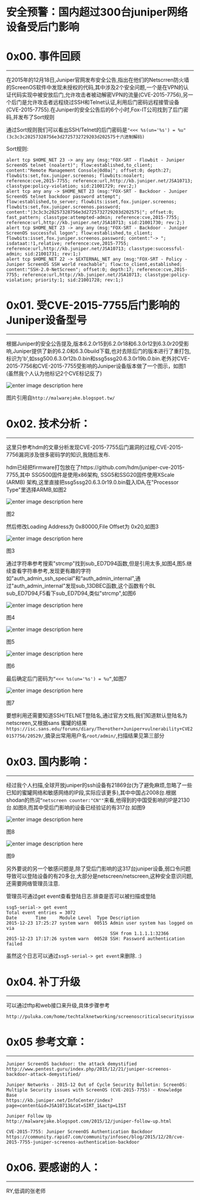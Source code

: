 # 安全预警：国内超过300台juniper网络设备受后门影响

0x00. 事件回顾
==========

* * *

在2015年的12月18日,Juniper官网发布安全公告,指出在他们的Netscrren防火墙的ScreenOS软件中发现未授权的代码,其中涉及2个安全问题,一个是在VPN的认证代码实现中被安放后门,允许攻击者被动解密VPN的流量(CVE-2015-7756),另一个后门是允许攻击者远程绕过SSH和Telnet认证,利用后门密码远程接管设备(CVE-2015-7755).在Juniper的安全公告后的6个小时,Fox-IT公司找到了后门密码,并发布了Sort规则

通过Sort规则我们可以看出SSH/Telnet的后门密码是`"<<< %s(un='%s') = %u" (3c3c3c20257328756e3d2725732729203d202575十六进制解码)`

Sort规则:

```
alert tcp $HOME_NET 23 -> any any (msg:"FOX-SRT - Flowbit - Juniper ScreenOS telnet (noalert)"; flow:established,to_client; content:"Remote Management Console|0d0a|"; offset:0; depth:27; flowbits:set,fox.juniper.screenos; flowbits:noalert; reference:cve,2015-7755; reference:url,http://kb.juniper.net/JSA10713; classtype:policy-violation; sid:21001729; rev:2;)
alert tcp any any -> $HOME_NET 23 (msg:"FOX-SRT - Backdoor - Juniper ScreenOS telnet backdoor password attempt"; flow:established,to_server; flowbits:isset,fox.juniper.screenos; flowbits:set,fox.juniper.screenos.password; content:"|3c3c3c20257328756e3d2725732729203d202575|"; offset:0; fast_pattern; classtype:attempted-admin; reference:cve,2015-7755; reference:url,http://kb.juniper.net/JSA10713; sid:21001730; rev:2;)
alert tcp $HOME_NET 23 -> any any (msg:"FOX-SRT - Backdoor - Juniper ScreenOS successful logon"; flow:established,to_client; flowbits:isset,fox.juniper.screenos.password; content:"-> "; isdataat:!1,relative; reference:cve,2015-7755; reference:url,http://kb.juniper.net/JSA10713; classtype:successful-admin; sid:21001731; rev:1;)
alert tcp $HOME_NET 22 -> $EXTERNAL_NET any (msg:"FOX-SRT - Policy - Juniper ScreenOS SSH world reachable"; flow:to_client,established; content:"SSH-2.0-NetScreen"; offset:0; depth:17; reference:cve,2015-7755; reference:url,http://kb.juniper.net/JSA10713; classtype:policy-violation; priority:1; sid:21001728; rev:1;)

```

0x01. 受CVE-2015-7755后门影响的Juniper设备型号
====================================

* * *

根据Juniper的安全公告提及,版本6.2.0r15到6.2.0r18和6.3.0r12到6.3.0r20受影响,Juniper提供了新的6.2.0和6.3.0build下载,也对去除后门的版本进行了重打包,标识为'b',如ssg500.6.3.0r12b.0.bin和ssg5ssg20.6.3.0r19b.0.bin.老外对CVE-2015-7756和CVE-2015-7755受影响的Juniper设备版本做了一个图示，如图1 (虽然我个人认为他标记2个CVE标记反了)

![enter image description here](http://drops.javaweb.org/uploads/images/6d01c1726ad229c8438356970b35ad6232b78bc0.jpg)

图片引用自`http://malwarejake.blogspot.tw/`

0x02. 技术分析：
===========

* * *

这里只参考hdm的文章分析发现CVE-2015-7755后门漏洞的过程,CVE-2015-7756漏洞涉及很多密码学的知识,我随后发布.

hdm已经把firmware打包放在了https://github.com/hdm/juniper-cve-2015-7755,其中 SSG500固件是使用x86架构, SSG5和SSG20固件使用XScale (ARMB) 架构,这里直接把ssg5ssg20.6.3.0r19.0.bin载入IDA,在"Processor Type"里选择ARMB,如图2

![enter image description here](http://drops.javaweb.org/uploads/images/b18a293ec16bb4d01d31b1674d03bfb53db35b37.jpg)

图2

然后修改Loading Address为 0x80000,File Offset为 0x20,如图3

![enter image description here](http://drops.javaweb.org/uploads/images/9fc3b1e3fa2e8a8f3d8daee57270b48d93f101ca.jpg)

图3

通过字符串参考搜索"strcmp"找到sub_ED7D94函数,但是引用太多,如图4,图5.继续查看字符串参考,发现更有趣的字符如"auth_admin_ssh_special"和“auth_admin_internal",通过"auth_admin_internal"发现sub_13DBEC函数,这个函数有个BL sub_ED7D94,F5看下sub_ED7D94,类似"strcmp",如图6

![enter image description here](http://drops.javaweb.org/uploads/images/75833c79bca97d15236a78309daab22737a33b00.jpg)

图4

![enter image description here](http://drops.javaweb.org/uploads/images/893d2d1a1e28ad4a9858e86b447a955059c342ef.jpg)

图5

![enter image description here](http://drops.javaweb.org/uploads/images/6da1e34bac7a45624c581af9e7509dd262834050.jpg)

图6

最后确定后门密码为`“<<< %s(un='%s') = %u“`,如图7

![enter image description here](http://drops.javaweb.org/uploads/images/9c5013ba7f13ad38329ac0c994e232de33d33de8.jpg)

图7

要想利用还需要知道SSH/TELNET登陆名,通过官方文档,我们知道默认登陆名为netscreen,又根据sans 蜜罐的结果`https://isc.sans.edu/forums/diary/The+other+Juniper+vulnerability+CVE20157756/20529/`,摘录出常用用户名`root/admin/`,扫描结果见第三部分

0x03. 国内影响：
===========

* * *

经过我个人扫描,全球开放juniper的ssh设备有21869台(为了避免麻烦,忽略了一些已知的蜜罐网络和敏感网络的IP段,实际应该更多),其中中国占2008台.根据shodan的热词`“netscreen counter:"CN""`来看,他得到的中国受影响的IP是2130台.如图8,而其中受后门影响的设备已经验证的有317台.如图9

![enter image description here](http://drops.javaweb.org/uploads/images/e47ec6a4f3d952bf28db14baedb3e5ed7353b2e3.jpg)

图8

![enter image description here](http://drops.javaweb.org/uploads/images/3c394c04a5b52b1182c2741c080cdfe5f635fc19.jpg)

图9

另外要说的另一个敏感问题是,除了受后门影响的这317台juniper设备,弱口令问题导致可以登陆设备的有20多台,大部分是netscreen/netscreen,这种安全意识问题,还需要网络管理员注意.

管理员可通过get event查看登陆日志.排查是否可以被扫描或登陆

```
ssg5-serial-> get event  
Total event entries = 3072
Date       Time     Module Level  Type Description
2015-12-23 17:25:27 system warn  00515 Admin user system has logged on via 
                                       SSH from 1.1.1.1:32366
2015-12-23 17:17:26 system warn  00528 SSH: Password authentication failed 

```

虽然这个日志可以通过`ssg5-serial-> get event`来删除. :)

0x04. 补丁升级
==========

* * *

可以通过tftp和web接口来升级,具体步骤参考

```
http://puluka.com/home/techtalknetworking/screenoscriticalsecurityissue2015.html

```

0x05 参考文章：
==========

* * *

```
Juniper ScreenOS backdoor: the attack demystified
http://www.pentest.guru/index.php/2015/12/21/juniper-screenos-backdoor-attack-demystified/

Juniper Networks - 2015-12 Out of Cycle Security Bulletin: ScreenOS: Multiple Security issues with ScreenOS (CVE-2015-7755) - Knowledge Base
https://kb.juniper.net/InfoCenter/index?page=content&id=JSA10713&cat=SIRT_1&actp=LIST

Juniper Follow Up
http://malwarejake.blogspot.com/2015/12/juniper-follow-up.html

CVE-2015-7755: Juniper ScreenOS Authentication Backdoor
https://community.rapid7.com/community/infosec/blog/2015/12/20/cve-2015-7755-juniper-screenos-authentication-backdoor

```

0x06. 要感谢的人：
============

* * *

RY,低调的张老师